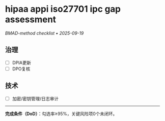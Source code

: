 # hipaa appi iso27701 ipc gap assessment

_BMAD-method checklist • 2025-09-19_

## 治理

- [ ] DPIA更新
- [ ] DPO复核

## 技术

- [ ] 加密/密钥管理/日志审计

---

**完成条件（DoD）**：勾选率≥95%，关键风险项0个未闭环。
